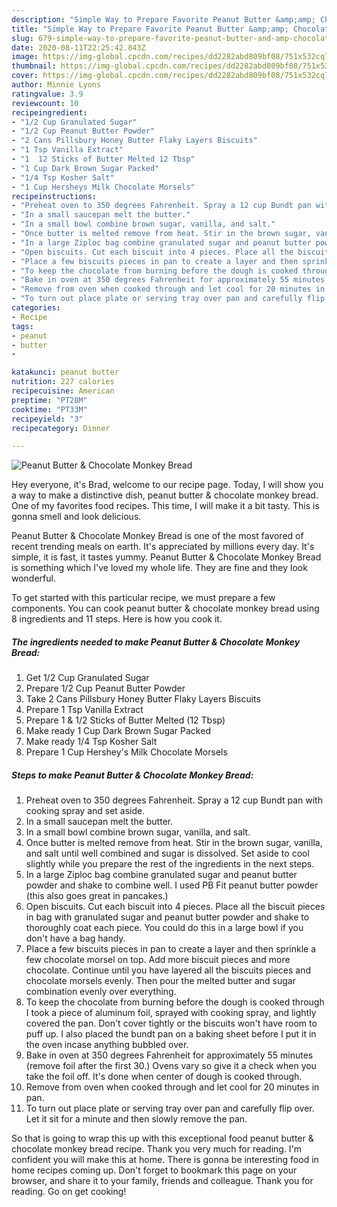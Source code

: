 ```yaml
---
description: "Simple Way to Prepare Favorite Peanut Butter &amp;amp; Chocolate Monkey Bread"
title: "Simple Way to Prepare Favorite Peanut Butter &amp;amp; Chocolate Monkey Bread"
slug: 679-simple-way-to-prepare-favorite-peanut-butter-and-amp-chocolate-monkey-bread
date: 2020-08-11T22:25:42.843Z
image: https://img-global.cpcdn.com/recipes/dd2282abd809bf08/751x532cq70/peanut-butter-chocolate-monkey-bread-recipe-main-photo.jpg
thumbnail: https://img-global.cpcdn.com/recipes/dd2282abd809bf08/751x532cq70/peanut-butter-chocolate-monkey-bread-recipe-main-photo.jpg
cover: https://img-global.cpcdn.com/recipes/dd2282abd809bf08/751x532cq70/peanut-butter-chocolate-monkey-bread-recipe-main-photo.jpg
author: Minnie Lyons
ratingvalue: 3.9
reviewcount: 10
recipeingredient:
- "1/2 Cup Granulated Sugar"
- "1/2 Cup Peanut Butter Powder"
- "2 Cans Pillsbury Honey Butter Flaky Layers Biscuits"
- "1 Tsp Vanilla Extract"
- "1  12 Sticks of Butter Melted 12 Tbsp"
- "1 Cup Dark Brown Sugar Packed"
- "1/4 Tsp Kosher Salt"
- "1 Cup Hersheys Milk Chocolate Morsels"
recipeinstructions:
- "Preheat oven to 350 degrees Fahrenheit. Spray a 12 cup Bundt pan with cooking spray and set aside."
- "In a small saucepan melt the butter."
- "In a small bowl combine brown sugar, vanilla, and salt."
- "Once butter is melted remove from heat. Stir in the brown sugar, vanilla, and salt until well combined and sugar is dissolved. Set aside to cool slightly while you prepare the rest of the ingredients in the next steps."
- "In a large Ziploc bag combine granulated sugar and peanut butter powder and shake to combine well. I used PB Fit peanut butter powder (this also goes great in pancakes.)"
- "Open biscuits. Cut each biscuit into 4 pieces. Place all the biscuit pieces in bag with granulated sugar and peanut butter powder and shake to thoroughly coat each piece. You could do this in a large bowl if you don&#39;t have a bag handy."
- "Place a few biscuits pieces in pan to create a layer and then sprinkle a few chocolate morsel on top. Add more biscuit pieces and more chocolate. Continue until you have layered all the biscuits pieces and chocolate morsels evenly. Then pour the melted butter and sugar combination evenly over everything."
- "To keep the chocolate from burning before the dough is cooked through I took a piece of aluminum foil, sprayed with cooking spray, and lightly covered the pan. Don&#39;t cover tightly or the biscuits won&#39;t have room to puff up. I also placed the bundt pan on a baking sheet before I put it in the oven incase anything bubbled over."
- "Bake in oven at 350 degrees Fahrenheit for approximately 55 minutes (remove foil after the first 30.) Ovens vary so give it a check when you take the foil off. It&#39;s done when center of dough is cooked through."
- "Remove from oven when cooked through and let cool for 20 minutes in pan."
- "To turn out place plate or serving tray over pan and carefully flip over. Let it sit for a minute and then slowly remove the pan."
categories:
- Recipe
tags:
- peanut
- butter
- 

katakunci: peanut butter  
nutrition: 227 calories
recipecuisine: American
preptime: "PT28M"
cooktime: "PT33M"
recipeyield: "3"
recipecategory: Dinner

---
```



![Peanut Butter &amp; Chocolate Monkey Bread](https://img-global.cpcdn.com/recipes/dd2282abd809bf08/751x532cq70/peanut-butter-chocolate-monkey-bread-recipe-main-photo.jpg)

Hey everyone, it's Brad, welcome to our recipe page. Today, I will show you a way to make a distinctive dish, peanut butter &amp; chocolate monkey bread. One of my favorites food recipes. This time, I will make it a bit tasty. This is gonna smell and look delicious.



Peanut Butter &amp; Chocolate Monkey Bread is one of the most favored of recent trending meals on earth. It's appreciated by millions every day. It's simple, it is fast, it tastes yummy. Peanut Butter &amp; Chocolate Monkey Bread is something which I've loved my whole life. They are fine and they look wonderful.


To get started with this particular recipe, we must prepare a few components. You can cook peanut butter &amp; chocolate monkey bread using 8 ingredients and 11 steps. Here is how you cook it.

<!--inarticleads1-->

##### The ingredients needed to make Peanut Butter &amp; Chocolate Monkey Bread:

1. Get 1/2 Cup Granulated Sugar
1. Prepare 1/2 Cup Peanut Butter Powder
1. Take 2 Cans Pillsbury Honey Butter Flaky Layers Biscuits
1. Prepare 1 Tsp Vanilla Extract
1. Prepare 1 &amp; 1/2 Sticks of Butter Melted (12 Tbsp)
1. Make ready 1 Cup Dark Brown Sugar Packed
1. Make ready 1/4 Tsp Kosher Salt
1. Prepare 1 Cup Hershey&#39;s Milk Chocolate Morsels




<!--inarticleads2-->

##### Steps to make Peanut Butter &amp; Chocolate Monkey Bread:

1. Preheat oven to 350 degrees Fahrenheit. Spray a 12 cup Bundt pan with cooking spray and set aside.
1. In a small saucepan melt the butter.
1. In a small bowl combine brown sugar, vanilla, and salt.
1. Once butter is melted remove from heat. Stir in the brown sugar, vanilla, and salt until well combined and sugar is dissolved. Set aside to cool slightly while you prepare the rest of the ingredients in the next steps.
1. In a large Ziploc bag combine granulated sugar and peanut butter powder and shake to combine well. I used PB Fit peanut butter powder (this also goes great in pancakes.)
1. Open biscuits. Cut each biscuit into 4 pieces. Place all the biscuit pieces in bag with granulated sugar and peanut butter powder and shake to thoroughly coat each piece. You could do this in a large bowl if you don&#39;t have a bag handy.
1. Place a few biscuits pieces in pan to create a layer and then sprinkle a few chocolate morsel on top. Add more biscuit pieces and more chocolate. Continue until you have layered all the biscuits pieces and chocolate morsels evenly. Then pour the melted butter and sugar combination evenly over everything.
1. To keep the chocolate from burning before the dough is cooked through I took a piece of aluminum foil, sprayed with cooking spray, and lightly covered the pan. Don&#39;t cover tightly or the biscuits won&#39;t have room to puff up. I also placed the bundt pan on a baking sheet before I put it in the oven incase anything bubbled over.
1. Bake in oven at 350 degrees Fahrenheit for approximately 55 minutes (remove foil after the first 30.) Ovens vary so give it a check when you take the foil off. It&#39;s done when center of dough is cooked through.
1. Remove from oven when cooked through and let cool for 20 minutes in pan.
1. To turn out place plate or serving tray over pan and carefully flip over. Let it sit for a minute and then slowly remove the pan.




So that is going to wrap this up with this exceptional food peanut butter &amp; chocolate monkey bread recipe. Thank you very much for reading. I'm confident you will make this at home. There is gonna be interesting food in home recipes coming up. Don't forget to bookmark this page on your browser, and share it to your family, friends and colleague. Thank you for reading. Go on get cooking!
